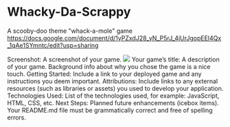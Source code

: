 # Whacky-Da-Scrappy
A scooby-doo theme "whack-a-mole" game
https://docs.google.com/document/d/1yPZxdJ28_yN_P5rJ_4jUrJgopEEl4Qx_1qAe1SYmntc/edit?usp=sharing

Screenshot: A screenshot of your game.
<img src="Scrappy_files/Game-Screenshot.jpg">
Your game’s title: A description of your game. Background info about why you chose the game is a nice touch.
Getting Started: Include a link to your deployed game and any instructions you deem important.
Attributions: Include links to any external resources (such as libraries or assets) you used to develop your application.
Technologies Used: List of the technologies used, for example: JavaScript, HTML, CSS, etc.
Next Steps: Planned future enhancements (icebox items).
Your README.md file must be grammatically correct and free of spelling errors.
